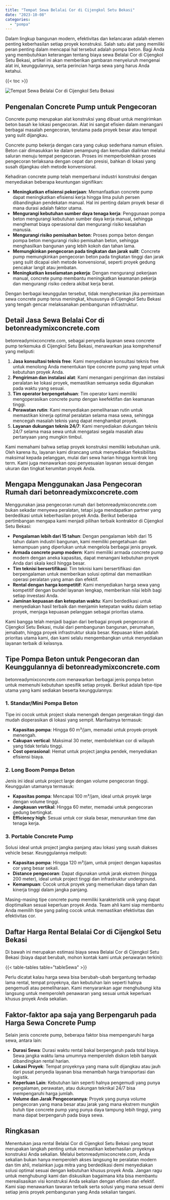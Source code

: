 ```yaml
---
title: "Tempat Sewa Belalai Cor di Cijengkol Setu Bekasi"
date: "2023-10-08"
categories: 
  - "pompa"
---
```


Dalam lingkup bangunan modern, efektivitas dan kelancaran adalah elemen penting keberhasilan setiap proyek konstruksi. Salah satu alat yang memiliki peran penting dalam mencapai hal tersebut adalah pompa beton. Bagi Anda yang membutuhkan keterangan tentang biaya sewa Belalai Cor di Cijengkol Setu Bekasi, artikel ini akan memberikan gambaran menyeluruh mengenai alat ini, keunggulannya, serta perincian harga sewa yang harus Anda ketahui.

{{< toc >}}

![Tempat Sewa Belalai Cor di Cijengkol Setu Bekasi](https://betoncor8.github.io/pump/concrete-pump%20(1).png)

## Pengenalan Concrete Pump untuk Pengecoran

Concrete pump merupakan alat konstruksi yang dibuat untuk mengirimkan beton basah ke lokasi pengecoran. Alat ini sangat efisien dalam menangani berbagai masalah pengecoran, terutama pada proyek besar atau tempat yang sulit dijangkau.

Concrete pump bekerja dengan cara yang cukup sederhana namun efisien. Beton cair dimasukkan ke dalam penampung dan kemudian dialirkan melalui saluran menuju tempat pengecoran. Proses ini memperbolehkan proses pengecoran terlaksana dengan cepat dan presisi, bahkan di lokasi yang susah dijangkau oleh metode konvensional.

Kehadiran concrete pump telah memperbarui industri konstruksi dengan menyediakan beberapa keuntungan signifikan:

- **Meningkatkan efisiensi pekerjaan**: Memanfaatkan concrete pump dapat meningkatkan efisiensi kerja hingga lima puluh persen dibandingkan pendekatan manual. Hal ini penting dalam proyek besar di mana durasi adalah faktor utama.
- **Mengurangi kebutuhan sumber daya tenaga kerja**: Penggunaan pompa beton mengurangi kebutuhan sumber daya kerja manual, sehingga menghemat biaya operasional dan mengurangi risiko kesalahan manusia.
- **Mengurangi risiko pemisahan beton**: Proses pompa beton dengan pompa beton mengurangi risiko pemisahan beton, sehingga menghasilkan bangunan yang lebih kokoh dan tahan lama.
- **Memungkinkan pengecoran pada tingkatan dan jarak sulit**: Concrete pump memungkinkan pengecoran beton pada tingkatan tinggi dan jarak yang sulit dicapai oleh metode konvensional, seperti proyek gedung pencakar langit atau jembatan.
- **Meningkatkan keselamatan pekerja**: Dengan mengurangi pekerjaan manual, concrete pump membantu meningkatkan keamanan pekerja dan mengurangi risiko cedera akibat kerja berat.

Dengan berbagai keunggulan tersebut, tidak mengherankan jika permintaan sewa concrete pump terus meningkat, khususnya di Cijengkol Setu Bekasi yang tengah gencar melaksanakan pembangunan infrastruktur.

## Detail Jasa Sewa Belalai Cor di betonreadymixconcrete.com

betonreadymixconcrete.com, sebagai penyedia layanan sewa concrete pump terkemuka di Cijengkol Setu Bekasi, menawarkan jasa komprehensif yang meliputi:

1. **Jasa konsultasi teknis free**: Kami menyediakan konsultasi teknis free untuk menolong Anda menentukan tipe concrete pump yang tepat untuk kebutuhan proyek Anda.
2. **Pengiriman dan instalasi alat**: Kami menangani pengiriman dan instalasi peralatan ke lokasi proyek, memastikan semuanya sedia digunakan pada waktu yang sesuai.
3. **Tim operator berpengetahuan**: Tim operator kami memiliki mengoperasikan concrete pump dengan keefektifan dan keamanan tinggi.
4. **Perawatan rutin**: Kami menyediakan pemeliharaan rutin untuk memastikan kinerja optimal peralatan selama masa sewa, sehingga mencegah masalah teknis yang dapat menghambat proyek.
5. **Layanan dukungan teknis 24/7**: Kami menyediakan dukungan teknis 24/7 selama masa sewa untuk mengatasi segala masalah atau pertanyaan yang mungkin timbul.

Kami memahami bahwa setiap proyek konstruksi memiliki kebutuhan unik. Oleh karena itu, layanan kami dirancang untuk menyediakan fleksibilitas maksimal kepada pelanggan, mulai dari sewa harian hingga kontrak long term. Kami juga menawarkan opsi penyesuaian layanan sesuai dengan ukuran dan tingkat kerumitan proyek Anda.

## Mengapa Menggunakan Jasa Pengecoran Rumah dari betonreadymixconcrete.com

Menggunakan jasa pengecoran rumah dari betonreadymixconcrete.com bukan sekadar menyewa peralatan, tetapi juga mendapatkan partner yang berdedikasi untuk keberhasilan proyek Anda. Berikut beberapa pertimbangan mengapa kami menjadi pilihan terbaik kontraktor di Cijengkol Setu Bekasi:

- **Pengalaman lebih dari 15 tahun**: Dengan pengalaman lebih dari 15 tahun dalam industri bangunan, kami memiliki pengetahuan dan kemampuan yang diperlukan untuk mengelola berbagai jenis proyek.
- **Armada concrete pump modern**: Kami memiliki armada concrete pump modern dengan aneka kapasitas, dapat menangani kebutuhan proyek Anda dari skala kecil hingga besar.
- **Tim teknisi bersertifikasi**: Tim teknisi kami bersertifikasi dan berpengalaman untuk memberikan solusi optimal dan memastikan operasi peralatan yang aman dan efektif.
- **Rental dengan harga kompetitif**: Kami menyediakan harga sewa yang kompetitif dengan bundel layanan lengkap, memberikan nilai lebih bagi setiap investasi Anda.
- **Jaminan kepuasan dan ketepatan waktu**: Kami berdedikasi untuk menyediakan hasil terbaik dan menjamin ketepatan waktu dalam setiap proyek, menjaga kepuasan pelanggan sebagai prioritas utama.

Kami bangga telah menjadi bagian dari berbagai proyek pengecoran di Cijengkol Setu Bekasi, mulai dari pembangunan bangunan, perumahan, jemabatn, hingga proyek infrastruktur skala besar. Kepuasan klien adalah prioritas utama kami, dan kami selalu mengembangkan untuk menyediakan layanan terbaik di kelasnya.

## Tipe Pompa Beton untuk Pengecoran dan Keunggulannya di betonreadymixconcrete.com

betonreadymixconcrete.com menawarkan berbagai jenis pompa beton untuk memenuhi kebutuhan spesifik setiap proyek. Berikut adalah tipe-tipe utama yang kami sediakan beserta keunggulannya:

### 1\. Standar/Mini Pompa Beton

Tipe ini cocok untuk project skala menengah dengan pergerakan tinggi dan mudah dioperasikan di lokasi yang sempit. Manfaatnya termasuk:

- **Kapasitas pompa**: Hingga 60 m³/jam, memadai untuk proyek-proyek menengah.
- **Cakupan vertical**: Maksimal 30 meter, membolehkan cor di wilayah yang tidak terlalu tinggi.
- **Cost operasional**: Hemat untuk project jangka pendek, menyediakan efisiensi biaya.

### 2\. Long Boom Pompa Beton

Jenis ini ideal untuk project large dengan volume pengecoran tinggi. Keunggulan utamanya termasuk:

- **Kapasitas pompa**: Mencapai 100 m³/jam, ideal untuk proyek large dengan volume tinggi.
- **Jangkauan vertikal**: Hingga 60 meter, memadai untuk pengecoran gedung bertingkat.
- **Efficiency high**: Sesuai untuk cor skala besar, menurunkan time dan tenaga kerja.

### 3\. Portable Concrete Pump

Solusi ideal untuk project jangka panjang atau lokasi yang susah diakses vehicle besar. Keunggulannya meliputi:

- **Kapasitas pompa**: Hingga 120 m³/jam, untuk project dengan kapasitas cor yang besar sekali.
- **Distance pengecoran**: Dapat digunakan untuk jarak ekstrem (hingga 200 meter), ideal untuk project tinggi dan infrastruktur underground.
- **Kemampuan**: Cocok untuk proyek yang memerlukan daya tahan dan kinerja tinggi dalam jangka panjang.

Masing-masing tipe concrete pump memiliki karakteristik unik yang dapat dioptimalkan sesuai keperluan proyek Anda. Team ahli kami siap membantu Anda memilih tipe yang paling cocok untuk memastikan efektivitas dan efektivitas cor.

## Daftar Harga Rental Belalai Cor di Cijengkol Setu Bekasi

Di bawah ini merupakan estimasi biaya sewa Belalai Cor di Cijengkol Setu Bekasi (biaya dapat berubah, mohon kontak kami untuk penawaran terkini):

{{< table-tables table="tableSewa" >}}

Perlu dicatat kalau harga sewa bisa berubah-ubah bergantung terhadap lama rental, tempat proyeknya, dan kebutuhan lain seperti halnya pengemudi atau pemeliharaan. Kami menyarankan agar menghubungi kita langsung untuk memperoleh penawaran yang sesuai untuk keperluan khusus proyek Anda sekalian.

## Faktor-faktor apa saja yang Berpengaruh pada Harga Sewa Concrete Pump

Selain jenis concrete pump, beberapa faktor bisa mempengaruhi harga sewa, antara lain:

- **Durasi Sewa**: Durasi waktu rental bakal berpengaruh pada total biaya. Sewa jangka waktu lama umumnya memperoleh diskon lebih banyak dibandingkan rental harian.
- **Lokasi Proyek**: Tempat proyeknya yang mana sulit dijangkau atau jauh dari pusat penyedia layanan bisa menambah harga transportasi dan logistik.
- **Keperluan Lain**: Kebutuhan lain seperti halnya pengemudi yang punya pengalaman, perawatan, atau dukungan teknikal 24/7 bisa mempengaruhi harga jumlah.
- **Volume dan Jarak Pengecorannya**: Proyek yang punya volume pengecoran yang mana besar atau jarak yang mana ekstrem mungkin butuh tipe concrete pump yang punya daya tampung lebih tinggi, yang mana dapat berpengaruh pada biaya sewa.

## Ringkasan

Menentukan jasa rental Belalai Cor di Cijengkol Setu Bekasi yang tepat merupakan langkah penting untuk memastikan keberhasilan proyeknya konstruksi Anda sekalian. Melalui betonreadymixconcrete.com, Anda sekalian bukan hanya memperoleh akses langsung ke peralatan modern dan tim ahli, melainkan juga mitra yang berdedikasi demi menyediakan solusi optimal sesuai dengan kebutuhan khusus proyek Anda. Jangan ragu untuk menghubungi kami dan diskusikan bagaimana kita bisa membantu merealisasikan visi konstruksi Anda sekalian dengan efisien dan efektif. Kami siap menawarkan tawaran terbaik serta solusi yang mana sesuai demi setiap jenis proyek pembangunan yang Anda sekalian tangani.
